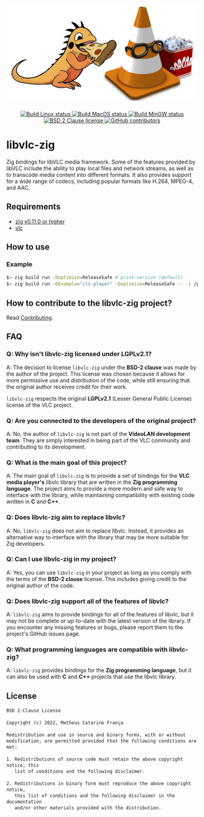 <h1 align="center">
  <div>
    <img src=".github/logo.png" alt="libvlc-zig logo"/>
  </div>
</h1>
<p align="center">
    <a href="https://github.com/kassane/libvlc-zig/actions/workflows/Linux.yml">
        <img alt="Build Linux status" src="https://github.com/kassane/libvlc-zig/actions/workflows/Linux.yml/badge.svg">
    </a>
    <a href="https://github.com/kassane/libvlc-zig/actions/workflows/Darwin.yml">
        <img alt="Build MacOS status" src="https://github.com/kassane/libvlc-zig/actions/workflows/Darwin.yml/badge.svg">
    </a>
    <a href="https://github.com/kassane/libvlc-zig/actions/workflows/MinGW.yml">
        <img alt="Build MinGW status" src="https://github.com/kassane/libvlc-zig/actions/workflows/MinGW.yml/badge.svg">
    </a>
    <a href="https://opensource.org/licenses/BSD-2-Clause" rel="nofollow">
        <img alt="BSD 2 Clause license" src="https://img.shields.io/github/license/kassane/libvlc-zig"/>
    </a>
    <a href="https://github.com/kassane/libvlc-zig/graphs/contributors">
        <img alt="GitHub contributors" src="https://img.shields.io/github/contributors/kassane/libvlc-zig" />
    </a>
</p>

# libvlc-zig

Zig bindings for libVLC media framework. Some of the features provided by libVLC include the ability to play local files and network streams, as well as to transcode media content into different formats. It also provides support for a wide range of codecs, including popular formats like H.264, MPEG-4, and AAC.

## Requirements

- [zig v0.11.0 or higher](https://ziglang.org/download)
- [vlc](https://code.videolan.org/videolan/vlc)

## How to use

### Example

```bash
$> zig build run -Doptimize=ReleaseSafe # print-version (default)
$> zig build run -DExample="cli-player" -Doptimize=ReleaseSafe -- -i /path/multimedia_file
```

## How to contribute to the libvlc-zig project?

Read [Contributing](CONTRIBUTING.md).


## FAQ


### Q: Why isn't libvlc-zig licensed under **LGPLv2.1**?


A: The decision to license `libvlc-zig` under the **BSD-2 clause** was made by the author of the project. This license was chosen because it allows for more permissive use and distribution of the code, while still ensuring that the original author receives credit for their work.

`libvlc-zig` respects the original **LGPLv2.1** (Lesser General Public License) license of the VLC project.


### Q: Are you connected to the developers of the original project?


A: No, the author of `libvlc-zig` is not part of the **VideoLAN development team**. They are simply interested in being part of the VLC community and contributing to its development.


### Q: What is the main goal of this project?


A: The main goal of `libvlc-zig` is to provide a set of bindings for the **VLC media player's** libvlc library that are written in the **Zig programming language**. The project aims to provide a more modern and safe way to interface with the library, while maintaining compatibility with existing code written in **C** and **C++**.


### Q: Does libvlc-zig aim to replace libvlc?


A: No, `libvlc-zig` does not aim to replace libvlc. Instead, it provides an alternative way to interface with the library that may be more suitable for Zig developers.


### Q: Can I use libvlc-zig in my project?


A: Yes, you can use `libvlc-zig` in your project as long as you comply with the terms of the **BSD-2 clause** license. This includes giving credit to the original author of the code.


### Q: Does libvlc-zig support all of the features of libvlc?


A: `libvlc-zig` aims to provide bindings for all of the features of libvlc, but it may not be complete or up-to-date with the latest version of the library. If you encounter any missing features or bugs, please report them to the project's GitHub issues page.


### Q: What programming languages are compatible with libvlc-zig?


A: `libvlc-zig` provides bindings for the **Zig programming language**, but it can also be used with **C** and **C++** projects that use the libvlc library.



## License

```
BSD 2-Clause License

Copyright (c) 2022, Matheus Catarino França

Redistribution and use in source and binary forms, with or without
modification, are permitted provided that the following conditions are met:

1. Redistributions of source code must retain the above copyright notice, this
   list of conditions and the following disclaimer.

2. Redistributions in binary form must reproduce the above copyright notice,
   this list of conditions and the following disclaimer in the documentation
   and/or other materials provided with the distribution.
```
